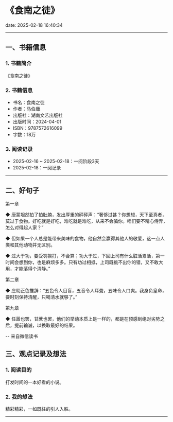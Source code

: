 # 《食南之徒》
date: 2025-02-18 16:40:34

---

## 一、书籍信息

### 1. 书籍简介

《食南之徒》

### 2. 书籍信息

- 书名：食南之徒
- 作者：马伯庸
- 出版社：湖南文艺出版社
- 出版时间：2024-04-01
- ISBN：9787572616099
- 字数：18万

### 3. 阅读记录

- 2025-02-16 ~ 2025-02-18：一阅阶段3天
- 2025-02-18：一阅记录

---

## 二、好句子

第一章

◆ 唐蒙坦然拍了拍肚腩，发出厚重的砰砰声：“奢侈过甚？你想想，天下至真者，莫过于食物。好吃就是好吃，难吃就是难吃，从来不会骗你。咱们要不精心侍弄，怎么对得起人家？”

◆ 但如果一个人总是能带来美味的食物，他自然会赢得其他人的敬爱，这一点人类和其他动物并无区别。

◆ 过大于功，要受罚挨打，不合算；功大于过，下回上司有什么脏活累活，第一时间会想到你，也是麻烦多多。只有功过相抵，上司既挑不出你的错，又不敢大用，才能落得个清静。”


第二章

◆ 庄助正色推辞：“五色令人目盲，五音令人耳聋，五味令人口爽。我身负皇命，要时刻保持清醒，只喝清水就够了。”


第九章

◆ 任嚣也罢，甘蔗也罢，他们的举动本质上是一样的，都是在预感到绝对劣势之后，提前输诚，以换取最好的结果。

-- 来自微信读书


## 三、观点记录及想法

### 1. 阅读目的

打发时间的一本好看的小说。

### 2. 我的想法 

精彩精彩，一如既往的引人入胜。

---

